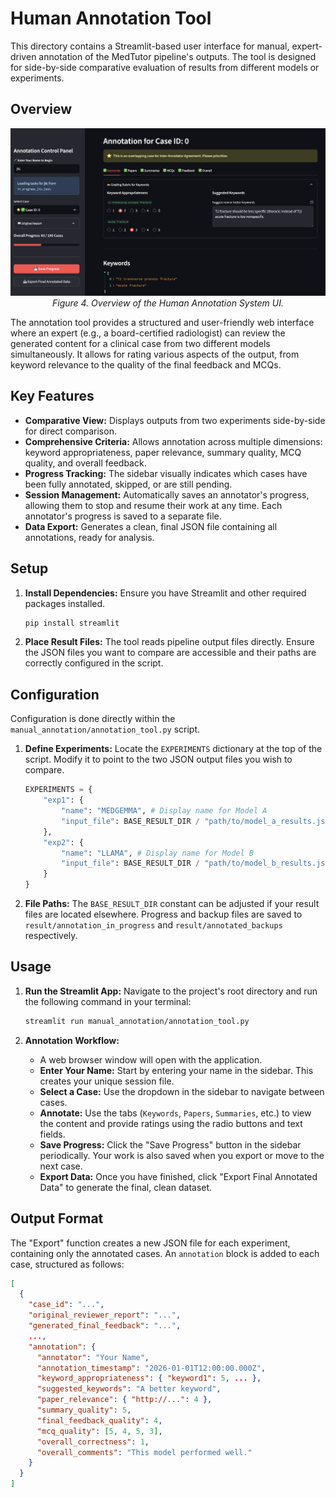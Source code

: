 # Human Annotation Tool

This directory contains a Streamlit-based user interface for manual, expert-driven annotation of the MedTutor pipeline's outputs. The tool is designed for side-by-side comparative evaluation of results from different models or experiments.

## Overview

<p align="center">
  <img src="../assets/manual_annotation_ui.png" alt="Figure 1. " width="600"/>
  <br>
  <em>Figure 4. Overview of the Human Annotation System UI.</em>
</p>

The annotation tool provides a structured and user-friendly web interface where an expert (e.g., a board-certified radiologist) can review the generated content for a clinical case from two different models simultaneously. It allows for rating various aspects of the output, from keyword relevance to the quality of the final feedback and MCQs.

## Key Features

-   **Comparative View:** Displays outputs from two experiments side-by-side for direct comparison.
-   **Comprehensive Criteria:** Allows annotation across multiple dimensions: keyword appropriateness, paper relevance, summary quality, MCQ quality, and overall feedback.
-   **Progress Tracking:** The sidebar visually indicates which cases have been fully annotated, skipped, or are still pending.
-   **Session Management:** Automatically saves an annotator's progress, allowing them to stop and resume their work at any time. Each annotator's progress is saved to a separate file.
-   **Data Export:** Generates a clean, final JSON file containing all annotations, ready for analysis.

## Setup

1.  **Install Dependencies:** Ensure you have Streamlit and other required packages installed.
    ```bash
    pip install streamlit
    ```

2.  **Place Result Files:** The tool reads pipeline output files directly. Ensure the JSON files you want to compare are accessible and their paths are correctly configured in the script.

## Configuration

Configuration is done directly within the `manual_annotation/annotation_tool.py` script.

1.  **Define Experiments:** Locate the `EXPERIMENTS` dictionary at the top of the script. Modify it to point to the two JSON output files you wish to compare.
    ```python
    EXPERIMENTS = {
        "exp1": {
            "name": "MEDGEMMA", # Display name for Model A
            "input_file": BASE_RESULT_DIR / "path/to/model_a_results.json",
        },
        "exp2": {
            "name": "LLAMA", # Display name for Model B
            "input_file": BASE_RESULT_DIR / "path/to/model_b_results.json",
        }
    }
    ```

2.  **File Paths:** The `BASE_RESULT_DIR` constant can be adjusted if your result files are located elsewhere. Progress and backup files are saved to `result/annotation_in_progress` and `result/annotated_backups` respectively.

## Usage

1.  **Run the Streamlit App:** Navigate to the project's root directory and run the following command in your terminal:
    ```bash
    streamlit run manual_annotation/annotation_tool.py
    ```

2.  **Annotation Workflow:**
    *   A web browser window will open with the application.
    *   **Enter Your Name:** Start by entering your name in the sidebar. This creates your unique session file.
    *   **Select a Case:** Use the dropdown in the sidebar to navigate between cases.
    *   **Annotate:** Use the tabs (`Keywords`, `Papers`, `Summaries`, etc.) to view the content and provide ratings using the radio buttons and text fields.
    *   **Save Progress:** Click the "Save Progress" button in the sidebar periodically. Your work is also saved when you export or move to the next case.
    *   **Export Data:** Once you have finished, click "Export Final Annotated Data" to generate the final, clean dataset.

## Output Format

The "Export" function creates a new JSON file for each experiment, containing only the annotated cases. An `annotation` block is added to each case, structured as follows:

```json
[
  {
    "case_id": "...",
    "original_reviewer_report": "...",
    "generated_final_feedback": "...",
    ...,
    "annotation": {
      "annotator": "Your Name",
      "annotation_timestamp": "2026-01-01T12:00:00.000Z",
      "keyword_appropriateness": { "keyword1": 5, ... },
      "suggested_keywords": "A better keyword",
      "paper_relevance": { "http://...": 4 },
      "summary_quality": 5,
      "final_feedback_quality": 4,
      "mcq_quality": [5, 4, 5, 3],
      "overall_correctness": 1,
      "overall_comments": "This model performed well."
    }
  }
]